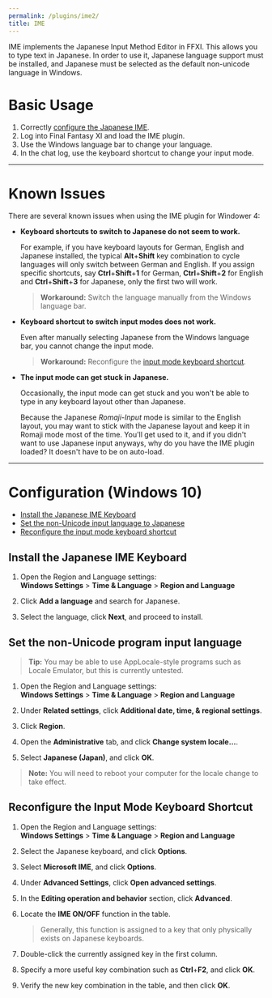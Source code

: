 ```yaml
---
permalink: /plugins/ime2/
title: IME
---
```


IME implements the Japanese Input Method Editor in FFXI. This allows you to type text in Japanese. In order to use it, Japanese language support must be installed, and Japanese must be selected as the default non-unicode language in Windows.

# Basic Usage

1. Correctly [configure the Japanese IME](#config10).
1. Log into Final Fantasy XI and load the IME plugin.
1. Use the Windows language bar to change your language.
1. In the chat log, use the keyboard shortcut to change your input mode.

---

# Known Issues

There are several known issues when using the IME plugin for Windower 4:

* **Keyboard shortcuts to switch to Japanese do not seem to work.**

    For example, if you have keyboard layouts for German, English and Japanese installed, the typical **Alt**+**Shift** key combination to cycle languages will only switch between German and English. If you assign specific shortcuts, say **Ctrl**+**Shift**+**1** for German, **Ctrl**+**Shift**+**2** for English and **Ctrl**+**Shift**+**3** for Japanese, only the first two will work.

    > **Workaround:** Switch the language manually from the Windows language bar.

* **Keyboard shortcut to switch input modes does not work.**

    Even after manually selecting Japanese from the Windows language bar, you cannot change the input mode.

    > **Workaround:** Reconfigure the [input mode keyboard shortcut](#reconfigure-the-input-mode-keyboard-shortcut).

* **The input mode can get stuck in Japanese.**

    Occasionally, the input mode can get stuck and you won't be able to type in any keyboard layout other than Japanese.

    Because the Japanese *Romaji-Input* mode is similar to the English layout, you may want to stick with the Japanese layout and keep it in Romaji mode most of the time. You'll get used to it, and if you didn't want to use Japanese input anyways, why do you have the IME plugin loaded? It doesn't have to be on auto-load.

---

# <a name="config10"></a>Configuration (Windows 10)

* [Install the Japanese IME Keyboard](#ime10)
* [Set the non-Unicode input language to Japanese](#set-the-non-unicode-program-input-language)
* [Reconfigure the input mode keyboard shortcut](#reconfigure-the-input-mode-keyboard-shortcut)

## <a name="ime10"></a>Install the Japanese IME Keyboard

1. Open the Region and Language settings: <br> **Windows Settings** > **Time & Language** > **Region and Language**

1. Click **Add a language** and search for Japanese.

1. Select the language, click **Next**, and proceed to install.

## Set the non-Unicode program input language

> **Tip:** You may be able to use AppLocale-style programs such as Locale Emulator, but this is currently untested.

1. Open the Region and Language settings: <br> **Windows Settings** > **Time & Language** > **Region and Language**

1. Under **Related settings**, click **Additional date, time, & regional settings**.

1. Click **Region**.

1. Open the **Administrative** tab, and click **Change system locale...**.

1. Select **Japanese (Japan)**, and click **OK**. 

> **Note:** You will need to reboot your computer for the locale change to take effect.

## Reconfigure the Input Mode Keyboard Shortcut

1. Open the Region and Language settings: <br> **Windows Settings** > **Time & Language** > **Region and Language**

1. Select the Japanese keyboard, and click **Options**.

1. Select **Microsoft IME**, and click **Options**.

1. Under **Advanced Settings**, click **Open advanced settings**.

1. In the **Editing operation and behavior** section, click **Advanced**.

1. Locate the **IME ON/OFF** function in the table.

    > Generally, this function is assigned to a key that only physically exists on Japanese keyboards.

1. Double-click the currently assigned key in the first column.

1. Specify a more useful key combination such as **Ctrl**+**F2**, and click **OK**.

1. Verify the new key combination in the table, and then click **OK**.